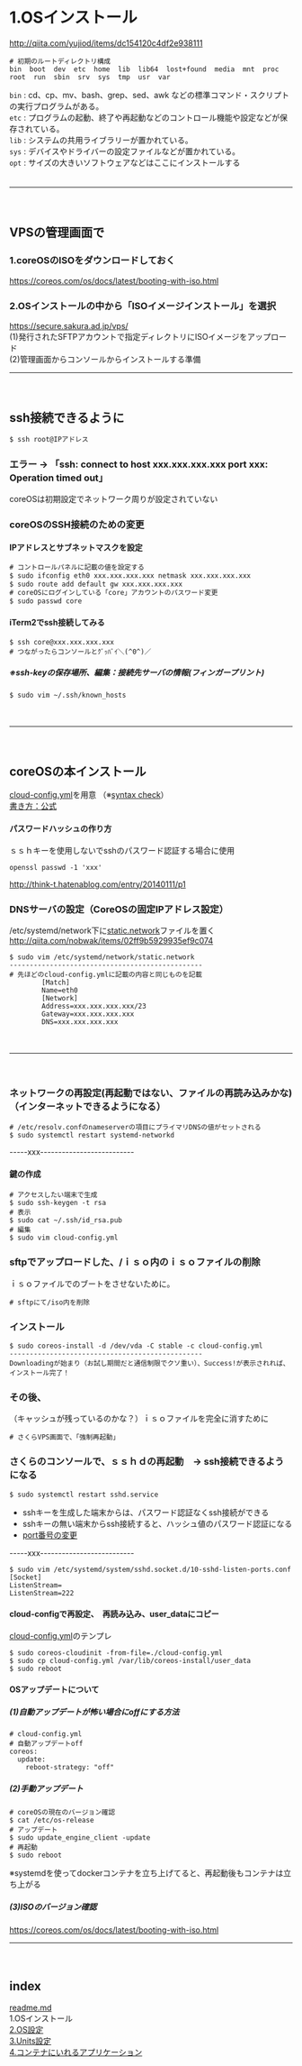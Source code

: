 # 1.OSインストール
http://qiita.com/yujiod/items/dc154120c4df2e938111  
```
# 初期のルートディレクトリ構成
bin  boot  dev  etc  home  lib  lib64  lost+found  media  mnt  proc  root  run  sbin  srv  sys  tmp  usr  var
```
`bin` : cd、cp、mv、bash、grep、sed、awk などの標準コマンド・スクリプトの実行プログラムがある。  
`etc` : プログラムの起動、終了や再起動などのコントロール機能や設定などが保存されている。  
`lib` : システムの共用ライブラリーが置かれている。  
`sys` : デバイスやドライバーの設定ファイルなどが置かれている。  
`opt` : サイズの大きいソフトウェアなどはここにインストールする  
　  
- - - 
　  
## VPSの管理画面で

### 1.coreOSのISOをダウンロードしておく
https://coreos.com/os/docs/latest/booting-with-iso.html  

### 2.OSインストールの中から「ISOイメージインストール」を選択
https://secure.sakura.ad.jp/vps/  
(1)発行されたSFTPアカウントで指定ディレクトリにISOイメージをアップロード  
(2)管理画面からコンソールからインストールする準備  
　  
- - - 
　  
## ssh接続できるように
```cmd
$ ssh root@IPアドレス
```

### エラー → 「ssh: connect to host xxx.xxx.xxx.xxx port xxx: Operation timed out」
coreOSは初期設定でネットワーク周りが設定されていない
　  
### coreOSのSSH接続のための変更
#### IPアドレスとサブネットマスクを設定
```cmd
# コントロールパネルに記載の値を設定する
$ sudo ifconfig eth0 xxx.xxx.xxx.xxx netmask xxx.xxx.xxx.xxx
$ sudo route add default gw xxx.xxx.xxx.xxx
# coreOSにログインしている「core」アカウントのパスワード変更
$ sudo passwd core
```
#### iTerm2でssh接続してみる
```
$ ssh core@xxx.xxx.xxx.xxx
# つながったらコンソールとｸﾞｯﾊﾞｲ＼(^0^)／
```
##### ※ssh-keyの保存場所、編集：接続先サーバの情報(フィンガープリント)
```
$ sudo vim ~/.ssh/known_hosts
```
　  
- - - 
　  
## coreOSの本インストール
[cloud-config.yml](https://github.com/IsabellaAzu/memo/blob/master/vps/cloud-config.md)を用意 （※[syntax check](https://coreos.com/validate/)）  
[書き方：公式](https://coreos.com/os/docs/latest/cloud-config.html)  

#### パスワードハッシュの作り方
ｓｓｈキーを使用しないでsshのパスワード認証する場合に使用  
```
openssl passwd -1 'xxx'
```
http://think-t.hatenablog.com/entry/20140111/p1  


### DNSサーバの設定（CoreOSの固定IPアドレス設定）
/etc/systemd/network下に[static.network](https://github.com/IsabellaAzu/memo/blob/master/vps/static.network)ファイルを置く  
http://qiita.com/nobwak/items/02ff9b5929935ef9c074  

```
$ sudo vim /etc/systemd/network/static.network
------------------------------------------------
# 先ほどのcloud-config.ymlに記載の内容と同じものを記載
        [Match]
        Name=eth0
        [Network]
        Address=xxx.xxx.xxx.xxx/23
        Gateway=xxx.xxx.xxx.xxx
        DNS=xxx.xxx.xxx.xxx
```
　  
- - - 
　  
### ネットワークの再設定(再起動ではない、ファイルの再読み込みかな)（インターネットできるようになる）
```
# /etc/resolv.confのnameserverの項目にプライマリDNSの値がセットされる
$ sudo systemctl restart systemd-networkd
```


-----xxx--------------------------

#### 鍵の作成
```
# アクセスしたい端末で生成
$ sudo ssh-keygen -t rsa
# 表示
$ sudo cat ~/.ssh/id_rsa.pub
# 編集
$ sudo vim cloud-config.yml
```

### sftpでアップロードした、/ｉｓｏ内のｉｓｏファイルの削除
ｉｓｏファイルでのブートをさせないために。
```
# sftpにて/iso内を削除
```

### インストール
```
$ sudo coreos-install -d /dev/vda -C stable -c cloud-config.yml
------------------------------------------------
Downloadingが始まり（お試し期間だと通信制限でクソ重い）、Success!が表示されれば、インストール完了！
```

### その後、
（キャッシュが残っているのかな？）ｉｓｏファイルを完全に消すために
```
# さくらVPS画面で、「強制再起動」
```

### さくらのコンソールで、ｓｓｈｄの再起動　→ ssh接続できるようになる
```
$ sudo systemctl restart sshd.service
```
* sshキーを生成した端末からは、パスワード認証なくssh接続ができる  
* sshキーの無い端末からssh接続すると、ハッシュ値のパスワード認証になる  
* [port番号の変更](https://coreos.com/os/docs/latest/customizing-sshd.html#changing-the-sshd-port-1)  


-----xxx--------------------------

```
$ sudo vim /etc/systemd/system/sshd.socket.d/10-sshd-listen-ports.conf
[Socket]
ListenStream=
ListenStream=222
```


#### cloud-configで再設定、　再読み込み、user_dataにコピー
[cloud-config.yml](https://github.com/IsabellaAzu/memo/blob/master/vps/cloud-config.md#2coreosの本ストール後sshdを自動起動するssh接続するため)のテンプレ  
```
$ sudo coreos-cloudinit -from-file=./cloud-config.yml
$ sudo cp cloud-config.yml /var/lib/coreos-install/user_data
$ sudo reboot
```

#### OSアップデートについて
##### (1)自動アップデートが怖い場合にoffにする方法
```
# cloud-config.yml
# 自動アップデートoff
coreos:
  update:
    reboot-strategy: "off"
```

##### (2)手動アップデート
```
# coreOSの現在のバージョン確認
$ cat /etc/os-release
# アップデート
$ sudo update_engine_client -update
# 再起動
$ sudo reboot
```
※systemdを使ってdockerコンテナを立ち上げてると、再起動後もコンテナは立ち上がる

##### (3)ISOのバージョン確認
https://coreos.com/os/docs/latest/booting-with-iso.html



- - -   
　  　  
## index
<a href="./readme.md">readme.md</a>  
1.OSインストール  
<a href="./2.OS設定.md">2.OS設定</a>  
<a href="./3.Units設定.md">3.Units設定</a>  
<a href="./4.コンテナにいれるアプリケーション.md">4.コンテナにいれるアプリケーション</a>  



